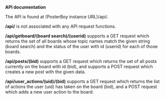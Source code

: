 **API documentation**

The API is found at (PosterBoy instance URL)/api/.

**/api/** is not associated with any API request functions.

**/api/getboard/(board search)/(userid)** supports a GET request 
which returns the set of all boards whose topic names match the 
given string (board search) and the status of the user with id 
(userid) for each of those boards.

**/api/posts/(bid)** supports a GET request which returns the 
set of all posts currently on the board with id (bid), and supports a 
POST request which creates a new post with the given data.

**/api/user_actions/(uid)/(bid)** supports a GET request which
returns the list of actions the user (uid) has taken on the board (bid), and
a POST request which adds a new user action to the board.